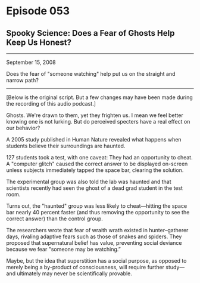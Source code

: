 # Episode 053

## Spooky Science: Does a Fear of Ghosts Help Keep Us Honest?

---

September 15, 2008

Does the fear of "someone watching" help put us on the straight and narrow path?

---

[Below is the original script. But a few changes may have been made during the recording of this audio podcast.]

Ghosts. We're drawn to them, yet they frighten us. I mean we feel better knowing one is not lurking. But do perceived specters have a real effect on our behavior?

A 2005 study published in Human Nature revealed what happens when students believe their surroundings are haunted.

127 students took a test, with one caveat: They had an opportunity to cheat. A "computer glitch" caused the correct answer to be displayed on-screen unless subjects immediately tapped the space bar, clearing the solution.

The experimental group was also told the lab was haunted and that scientists recently had seen the ghost of a dead grad student in the test room.

Turns out, the "haunted" group was less likely to cheat—hitting the space bar nearly 40 percent faster (and thus removing the opportunity to see the correct answer) than the control group.

The researchers wrote that fear of wraith wrath existed in hunter–gatherer days, rivaling adaptive fears such as those of snakes and spiders. They proposed that supernatural belief has value, preventing social deviance because we fear "someone may be watching.”

Maybe, but the idea that superstition has a social purpose, as opposed to merely being a by-product of consciousness, will require further study—and ultimately may never be scientifically provable.


